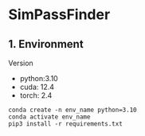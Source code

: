 # SimPassFinder

## 1. Environment
Version
- python:3.10
- cuda: 12.4
- torch: 2.4


```shell
conda create -n env_name python=3.10
conda activate env_name
pip3 install -r requirements.txt
```